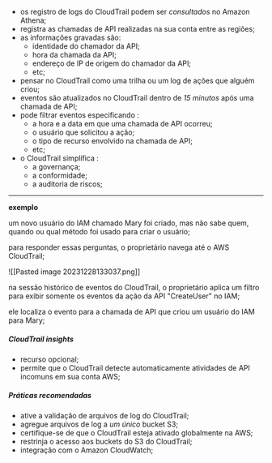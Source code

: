 
- os registro de logs do CloudTrail podem ser *consultados* no Amazon Athena;
- registra as chamadas de API realizadas na sua conta entre as regiões;
- as informações gravadas são:
	- identidade do chamador da API;
	- hora da chamada da API;
	- endereço de IP de origem do chamador da API;
	- etc;
- pensar no CloudTrail como uma trilha ou um log de ações que alguém criou;
- eventos são atualizados no CloudTrail dentro de *15 minutos* após uma chamada de API;
- pode filtrar eventos especificando :
	- a hora e a data em que uma chamada de API ocorreu;
	- o usuário que solicitou a ação;
	- o tipo de recurso envolvido na chamada de API;
	- etc;
- o CloudTrail simplifica :
	- a governança;
	- a conformidade;
	- a auditoria de riscos;

---
**exemplo** 

um novo usuário do IAM chamado Mary foi criado, mas não sabe quem, quando ou qual método foi usado para criar o usuário;

para responder essas perguntas, o proprietário navega até o AWS CloudTrail;

![[Pasted image 20231228133037.png]]

na sessão histórico de eventos do CloudTrail, o proprietário aplica um filtro para exibir somente os eventos da ação da API "CreateUser" no IAM;

ele localiza o evento para a chamada de API que criou um usuário do IAM para Mary;

##### CloudTrail insights

- recurso opcional;
- permite que o CloudTrail detecte automaticamente atividades de API incomuns em sua conta AWS;

##### Práticas recomendadas

- ative a validação de arquivos de log do CloudTrail;
- agregue arquivos de log a *um único* bucket S3;
- certifique-se de que o CloudTrail esteja ativado globalmente na AWS;
- restrinja o acesso aos buckets do S3 do CloudTrail;
- integração com o Amazon CloudWatch;
